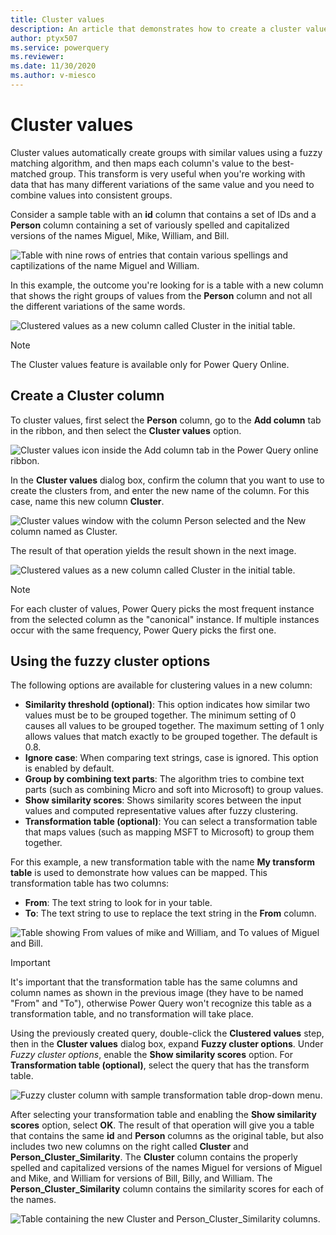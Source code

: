 ```yaml
---
title: Cluster values
description: An article that demonstrates how to create a cluster values column in Power Query
author: ptyx507
ms.service: powerquery
ms.reviewer: 
ms.date: 11/30/2020
ms.author: v-miesco
---
```


# Cluster values

Cluster values automatically create groups with similar values using a fuzzy matching algorithm, and then maps each column's value to the best-matched group. This transform is very useful when you're working with data that has many different variations of the same value and you need to combine values into consistent groups.

Consider a sample table with an **id** column that contains a set of IDs and a **Person** column containing a set of variously spelled and capitalized versions of the names Miguel, Mike, William, and Bill.

![Table with nine rows of entries that contain various spellings and captilizations of the name Miguel and William.](images/me-fuzzy-grouping-sample-source-table.png)

In this example, the outcome you're looking for is a table with a new column that shows the right groups of values from the **Person** column and not all the different variations of the same words.

![Clustered values as a new column called Cluster in the initial table.](images/cluster-column-initial-result.png)

> [!NOTE]
> The Cluster values feature is available only for Power Query Online.

## Create a Cluster column

To cluster values, first select the **Person** column, go to the **Add column** tab in the ribbon, and then select the **Cluster values** option.

![Cluster values icon inside the Add column tab in the Power Query online ribbon.](images/cluster-column-icon.png)

In the **Cluster values** dialog box, confirm the column that you want to use to create the clusters from, and enter the new name of the column. For this case, name this new column **Cluster**.

![Cluster values window with the column Person selected and the New column named as Cluster.](images/cluster-column-window-default.png)

The result of that operation yields the result shown in the next image.

![Clustered values as a new column called Cluster in the initial table.](images/cluster-column-initial-result.png)

>[!NOTE]
>For each cluster of values, Power Query picks the most frequent instance from the selected column as the "canonical" instance. If multiple instances occur with the same frequency, Power Query picks the first one. 

## Using the fuzzy cluster options

The following options are available for clustering values in a new column:

* **Similarity threshold (optional)**: This option indicates how similar two values must be to be grouped together. The minimum setting of 0 causes all values to be grouped together. The maximum setting of 1 only allows values that match exactly to be grouped together. The default is 0.8.
* **Ignore case**: When comparing text strings, case is ignored. This option is enabled by default.
* **Group by combining text parts**: The algorithm tries to combine text parts (such as combining Micro and soft into Microsoft) to group values.
* **Show similarity scores**: Shows similarity scores between the input values and computed representative values after fuzzy clustering.
* **Transformation table (optional)**: You can select a transformation table that maps values (such as mapping MSFT to Microsoft) to group them together.

For this example, a new transformation table with the name **My transform table** is used to demonstrate how values can be mapped. This transformation table has two columns:
* **From**: The text string to look for in your table.
* **To**: The text string to use to replace the text string in the **From** column.

![Table showing From values of mike and William, and To values of Miguel and Bill.](images/me-fuzzy-grouping-sample-transformation-table.png)

>[!IMPORTANT]
>It's important that the transformation table has the same columns and column names as shown in the previous image (they have to be named "From" and "To"), otherwise Power Query won't recognize this table as a transformation table, and no transformation will take place.

Using the previously created query, double-click the **Clustered values** step, then in the **Cluster values** dialog box, expand **Fuzzy cluster options**. Under *Fuzzy cluster options*, enable the **Show similarity scores** option. For **Transformation table (optional)**, select the query that has the transform table.

![Fuzzy cluster column with sample transformation table drop-down menu.](images/cluster-column-fuzzy-cluster-options-with-transform-table.png)

After selecting your transformation table and enabling the **Show similarity scores** option, select **OK**. The result of that operation will give you a table that contains the same **id** and **Person** columns as the original table, but also includes two new columns on the right called **Cluster** and **Person_Cluster_Similarity**. The **Cluster** column contains the properly spelled and capitalized versions of the names Miguel for versions of Miguel and Mike, and William for versions of Bill, Billy, and William. The **Person_Cluster_Similarity** column contains the similarity scores for each of the names.

![Table containing the new Cluster and Person_Cluster_Similarity columns.](images/cluster-column-final-table.png)
